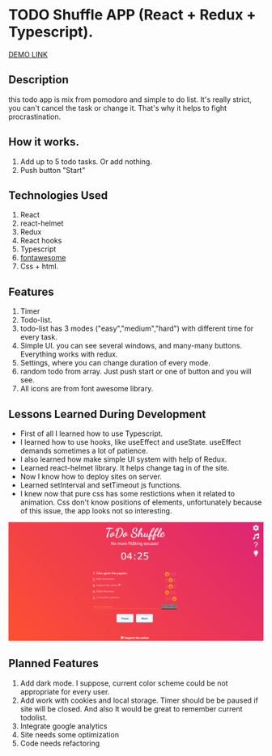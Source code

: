 # TODO Shuffle APP (React + Redux + Typescript).
[DEMO LINK](https://todo-shuffle.com/)

## Description
 this todo app is mix from pomodoro and simple to do list. It's really strict, you can't cancel the task or change it. That's why it helps to fight procrastination.
 

## How it works. 
1. Add up to 5 todo tasks. Or add nothing. 
2. Push button "Start"
 

## Technologies Used
1. React
2. react-helmet
3. Redux
4. React hooks
5. Typescript
6. [fontawesome](https://fontawesome.com/) 
7. Css + html. 

## Features
1. Timer 
2. Todo-list. 
3. todo-list has 3 modes ("easy","medium","hard") with different time for every task.
5. Simple UI. you can see several windows, and many-many buttons. Everything works with redux. 
6. Settings, where you can change duration of every mode. 
7. random todo from array. Just push start or one of button and you will see. 
8. All icons are from font awesome library. 

## Lessons Learned During Development
- First of all I learned how to use Typescript.
- I learned how to use hooks, like useEffect and useState. useEffect demands sometimes a  lot of patience.
- I also learned how make simple UI system with help of Redux.   
- Learned react-helmet library. It helps change tag in <head> of the site. 
- Now I know how to deploy sites on server.
- Learned setInterval and setTimeout js functions. 
- I knew now that pure css has some restictions when it related to animation. Css don't know positions of elements, unfortunately because of this issue, the app looks not so interesting. 

![Todo Shuffle Screenshot](Capture.PNG "Screenshot")


## Planned Features
1. Add dark mode. I suppose, current color scheme could be not appropriate for every user.   
2. Add work with cookies and local storage. Timer should be be paused if site will be closed. And also It would be great to remember current todolist. 
3. Integrate google analytics 
4. Site needs some optimization
5. Code needs refactoring


